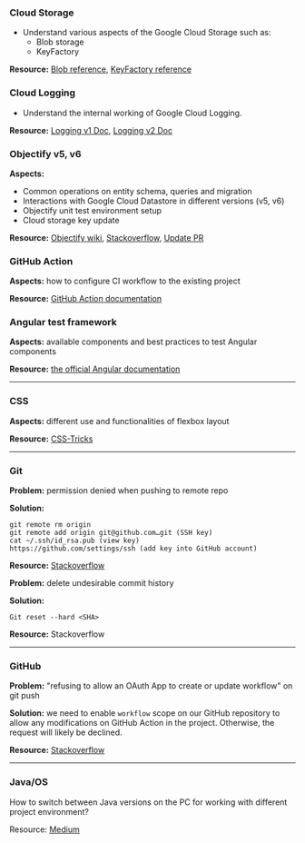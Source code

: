 ### Cloud Storage
* Understand various aspects of the Google Cloud Storage such as:
  * Blob storage
  * KeyFactory

**Resource:**
[Blob reference](https://googleapis.dev/java/google-cloud-storage/latest/index.html),
[KeyFactory reference](https://cloud.google.com/appengine/docs/standard/java/javadoc/com/google/appengine/api/datastore/KeyFactory)

### Cloud Logging
* Understand the internal working of Google Cloud Logging.

**Resource:** 
[Logging v1 Doc](https://cloud.google.com/logging/docs/reference/v2/rpc/google.appengine.logging.v1),
[Logging v2 Doc](https://cloud.google.com/logging/docs/reference/api-overview)

### Objectify v5, v6
**Aspects:** 

* Common operations on entity schema, queries and migration
* Interactions with Google Cloud Datastore in different versions (v5, v6)
* Objectify unit test environment setup
* Cloud storage key update

**Resource:** 
[Objectify wiki](https://github.com/objectify/objectify/wiki),
[Stackoverflow](https://stackoverflow.com/questions/32628124/how-to-use-objectifyservice-in-junit-testing),
[Update PR](https://github.com/Derek-Hardy/teammates/pull/9)

### GitHub Action
**Aspects:** how to configure CI workflow to the existing project

**Resource:** [GitHub Action documentation](https://docs.github.com/en/actions/quickstart)

### Angular test framework
**Aspects:** available components and best practices to test Angular components

**Resource:** [the official Angular documentation](https://angular.io/guide/testing)

---

### CSS
**Aspects:** different use and functionalities of flexbox layout

**Resource:** [CSS-Tricks](https://css-tricks.com/snippets/css/a-guide-to-flexbox/)

---
### Git
**Problem:** permission denied when pushing to remote repo

**Solution:**
```
git remote rm origin
git remote add origin git@github.com…git (SSH key)
cat ~/.ssh/id_rsa.pub (view key)
https://github.com/settings/ssh (add key into GitHub account)  
```

**Resource:** [Stackoverflow](https://stackoverflow.com/questions/13674647/cannot-push-to-git-repository-permission-denied)

**Problem:** delete undesirable commit history

**Solution:**
```
Git reset --hard <SHA>
```

**Resource:** Stackoverflow

---

### GitHub

**Problem:** "refusing to allow an OAuth App to create or update workflow" on git push

**Solution:** we need to enable `workflow` scope on our GitHub repository to allow any modifications on GitHub Action in the project.
Otherwise, the request will likely be declined.

**Resource:** [Stackoverflow](https://stackoverflow.com/questions/64059610/how-to-resolve-refusing-to-allow-an-oauth-app-to-create-or-update-workflow-on)

---

### Java/OS
How to switch between Java versions on the PC for working with different project environment?

Resource: [Medium](https://medium.com/@devkosal/switching-java-jdk-versions-on-macos-80bc868e686a)
